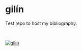 gilín
=====

Test repo to host my bibliography.

 

[![gilín](<https://ga.wikipedia.org/wiki/Gil%C3%ADn_(feithid)#/media/%C3%8Domh%C3%A1:Lepisma_saccharina_1a.JPG>)](<https://ga.wikipedia.org/wiki/Gil%C3%ADn_(feithid)>)
